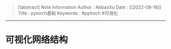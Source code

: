 > [!abstract] Note Information
> Author : AbbasXu
> Date : [[2022-08-18]]
> Title : pytorch基础
> Keywords : #pytroch #可视化
---
# 可视化网络结构
